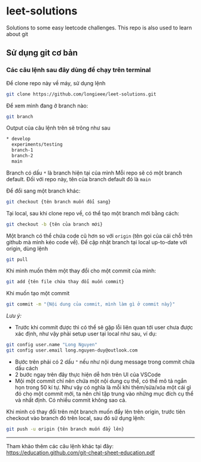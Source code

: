 
# leet-solutions

Solutions to some easy leetcode challenges. This repo is also used to learn about git

## Sử dụng git cơ bản

### Các câu lệnh sau đây dùng để chạy trên terminal

Để clone repo này về máy, sử dụng lệnh

```bash
git clone https://github.com/longieee/leet-solutions.git
```

Để xem mình đang ở branch nào:

```bash
git branch
```

Output của câu lệnh trên sẽ trông như sau

```bash
* develop
  experiments/testing
  branch-1
  branch-2
  main
```

Branch có dấu `*` là branch hiện tại của mình
Mỗi repo sẽ có một branch default. Đối với repo này, tên của branch default đó là `main`

Để đổi sang một branch khác:

```bash
git checkout {tên branch muốn đổi sang}
```

Tại local, sau khi clone repo về, có thể tạo một branch mới bằng cách:

```bash
git checkout -b {tên của branch mới}
```

Một branch có thể chứa code cũ hơn so với `origin` (tên gọi của cái chỗ trên github mà mình kéo code về). Để cập nhật branch tại local up-to-date với origin, dùng lệnh

```bash
git pull
```

Khi mình muốn thêm một thay đổi cho một commit của mình:

```bash
git add {tên file chứa thay đổi muốn commit}
```

Khi muốn tạo một commit

```bash
git commit -m "{Nội dung của commit, mình làm gì ở commit này}"
```

*Lưu ý:*  

- Trước khi commit được thì có thể sẽ gặp lỗi liên quan tới user chưa được xác định, như vậy phải setup user tại local như sau, ví dụ:

```bash
git config user.name "Long Nguyen"
git config user.email long.nguyen-duy@outlook.com
```

- Bước trên phải có 2 dấu `"` nếu như nội dung message trong commit chứa dấu cách
- 2 bước ngay trên đây thực hiện dễ hơn trên UI của VSCode
- Mội một commit chỉ nên chứa một nội dung cụ thể, có thể mô tả ngắn họn trong 50 kí tự. Như vậy có nghĩa là mỗi khi thêm/sửa/xóa một cái gì đó cho một commit mới, ta nên chỉ tập trung vào những mục đích cụ thể và nhất định. Có nhiều commit không sao cả.

Khi mình có thay đổi trên một branch muốn đẩy lên trên origin, trước tiên checkout vào branch đó trên local, sau đó sử dụng lệnh:

```bash
git push -u origin {tên branch muốn đẩy lên}
```

---

Tham khảo thêm các câu lệnh khác tại đây: https://education.github.com/git-cheat-sheet-education.pdf
